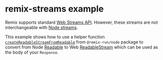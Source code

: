 # remix-streams example

Remix supports standard [Web Streams API](https://developer.mozilla.org/en-US/docs/Web/API/Streams_API). However, these streams are not interchangeable with [Node streams](https://nodejs.org/api/stream.html).

This example shows how to use a helper function [`createReadableStreamFromReadable`](https://github.com/remix-run/remix/blob/40a7a390063836607c76aad9754b7881f8c82303/packages/remix-node/stream.ts#L70) from `@remix-run/node` package to convert from Node [Readable](https://nodejs.org/api/stream.html#readable-streams) to Web [ReadableStream](https://developer.mozilla.org/en-US/docs/Web/API/ReadableStream) which can be used as the body of your `Response`.
